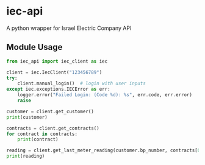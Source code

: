 # iec-api

A python wrapper for Israel Electric Company API

## Module Usage

```python
from iec_api import iec_client as iec

client = iec.IecClient("123456789")
try:
    client.manual_login()  # login with user inputs
except iec.exceptions.IECError as err:
    logger.error("Failed Login: (Code %d): %s", err.code, err.error)
    raise

customer = client.get_customer()
print(customer)

contracts = client.get_contracts()
for contract in contracts:
    print(contract)

reading = client.get_last_meter_reading(customer.bp_number, contracts[0].contract_id)
print(reading)

```
